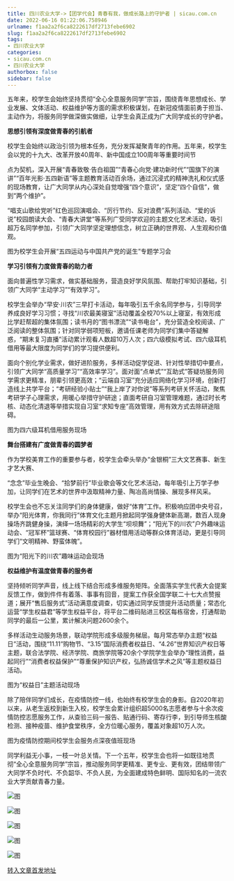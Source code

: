```yaml
---
title: 四川农业大学->【团学代会】青春有我，做成长路上的守护者 | sicau.com.cn
date: 2022-06-16 01:22:06.758946
urlname: f1aa2a2f6ca8222617df2713febe6902
slug: f1aa2a2f6ca8222617df2713febe6902
tags: 
- 四川农业大学
categories:
- sicau.com.cn
- 四川农业大学
authorbox: false
sidebar: false
---
```

五年来，校学生会始终坚持贯彻“全心全意服务同学”宗旨，围绕青年思想成长、学业发展、文体活动、权益维护等方面的需求积极谋划，在新冠疫情面前勇于担当、主动作为，将服务同学做深做实做细，让学生会真正成为广大同学成长的守护者。

**思想引领有深度做青春的引航者**

校学生会始终以政治引领为根本任务，充分发挥凝聚青年的作用。五年来，校学生会以党的十九大、改革开放40周年、新中国成立100周年等重要时间节
<!--more-->
点为契机，深入开展“青春致敬·告白祖国”“青春心向党·建功新时代”“国旗下的演讲”“百年光影·五四新语”等主题教育活动百余场，通过沉浸式的精神洗礼和仪式感的现场教育，让广大同学从内心深处自觉增强“四个意识”，坚定“四个自信”，做到“两个维护”。

“唱支山歌给党听”红色巡回演唱会、“厉行节约、反对浪费”系列活动、“爱的诉说”校园朗读大会、“青春大讲堂”等系列广受同学欢迎的主题文化艺术活动，吸引超万名同学参加，引领广大同学坚定理想信念，树立正确的世界观、人生观和价值观。

图为校学生会开展“五四运动与中国共产党的诞生”专题学习会

**学习引领有力度做青春的助力者**

面向普遍性学习需求，做实基础服务，营造良好学风氛围、帮助打牢知识基础，引领广大同学“主动学习”“有效学习”。

校学生会举办“早安·川农”三早打卡活动，每年吸引五千余名同学参与，引导同学养成良好学习习惯；寻找“川农最美寝室”活动覆盖全校70%以上寝室，有效形成比学赶帮超的集体氛围；读书月的“图书漂流”“读书电台”，充分营造全校阅读、广泛阅读的整体氛围；针对同学弱项短板，邀请任课老师为同学们集中答疑解惑，“期末复习直播”活动累计观看人数超10万人次；四六级模拟考试、四六级耳机借用等最大限度为同学们的学习提供便利。

面向个别化学业需求，做好进阶服务，多样活动促学促进、针对性举措切中要点，引领广大同学“高质量学习”“高效率学习”。面对面“点单式”“互助式”答疑坊服务同学需求更精准，朋辈引领更高效；“云端自习室”充分适应网络化学习环境，创新打造线上共学平台；“考研经验小贴士”“我上岸了对你说”等系列考研关怀活动，聚焦考研学子心理需求，用暖心举措守护研途；直面考研自习室管理难题，通过时长考核、动态化清退等举措实现自习室“求知专座”高效管理，用有效方式去除研途阻碍。

图为四六级耳机借用服务现场

**舞台搭建有广度做青春的圆梦者**

作为学校美育工作的重要参与者，校学生会牵头举办“金银桐”三大文艺赛事、新生才艺大赛、

“念念”毕业生晚会、“拾梦前行”毕业歌会等文化艺术活动，每年吸引上万学子参加，让同学们在艺术的世界中汲取精神力量、陶冶高尚情操、展现多样风采。

校学生会也不忘关注同学们的身体健康，做好“体育”工作。积极响应团中央号召，举办“阳光体育，你我同行”体育文化主题月掀起同学强身健体新高潮，数百人现身操场齐跳健身操，演绎一场场精彩的大学生“坝坝舞”；“阳光下的川农”户外趣味运动会、“冠军杯”篮球赛、“体育校园行”器材借用活动等群众体育活动，更是引导同学们“文明精神、野蛮体魄”。

图为“阳光下的川农”趣味运动会现场

**权益维护有温度做青春的服务者**

坚持倾听同学声音，线上线下结合形成多维服务矩阵。全面落实学生代表大会提案反馈工作，做到件件有着落、事事有回音，提案工作获全国学联二十七大点赞报道；展开“售后服务式”活动满意度调查，切实通过同学反馈提升活动质量；常态化运营“学生权益君”等学生权益平台，将平台二维码贴进三校区每栋宿舍，打通帮助同学的最后一公里，累计解决问题2600余个。

多样活动生动服务场景，联动学院形成多级服务梯层。每月常态举办主题“权益日”活动，围绕“11.11”购物节、“3.15”国际消费者权益日、“4.26”世界知识产权日等主题，联合法学院、经济学院、商旅学院等20余个学院学生会举办“理性消费，益起同行”“消费者权益保护”“尊重保护知识产权，弘扬诚信学术之风”等主题权益日活动。

图为“权益日”主题活动现场

除了陪伴同学们成长，在疫情防控一线，也始终有校学生会的身影。自2020年初以来，从老生返校到新生入校，校学生会累计组织超5000名志愿者参与十余次疫情防控志愿服务工作，从查验三码一报告、贴通行码、寄存行李，到引导师生核酸检测、接种疫苗、维护食堂秩序，全方位暖心服务，覆盖对象超10万人次。

图为疫情防控期间校学生会服务点深夜值班现场

同学利益无小事，一枝一叶总关情。下一个五年，校学生会也将一如既往地贯彻“全心全意服务同学”宗旨，推动服务同学更精准、更专业、更有效，团结带领广大同学不负时代、不负韶华、不负人民，为全面建成特色鲜明、国际知名的一流农业大学贡献青春力量。

![图](https://news.sicau.edu.cn/__local/F/3B/E4/49F40530261878E88EA86748899_0B19AE11_19318.jpg)

![图](https://news.sicau.edu.cn/__local/0/5E/D7/265D2EF05CB6D9A1C44C059043B_3860FC42_32AC2.jpg)

![图](https://news.sicau.edu.cn/__local/D/22/39/6306C791846141E55D429EF985C_C1D664C9_269D7.jpg)

![图](https://news.sicau.edu.cn/__local/E/44/F9/1A311376867610904E5E8D5278B_9972DA83_2D0B2.jpg)

![图](https://news.sicau.edu.cn/__local/8/3F/6D/B7D6498DC1BE10A7A43716621AA_F1FA2EF4_1C0F6.jpg)

[转入文章首发地址](https://news.sicau.edu.cn/info/1078/68392.htm)